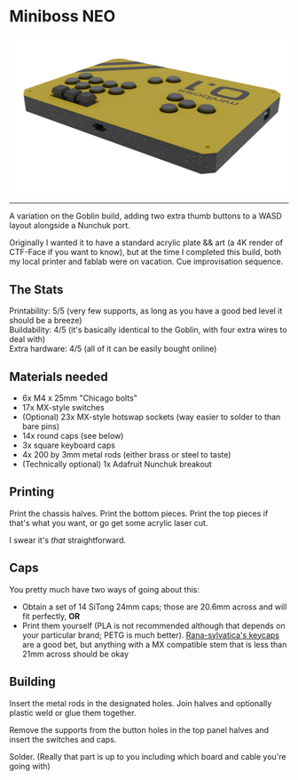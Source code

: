# Miniboss NEO

![I don't actually have a joke about minibosses](../../img/personal/miniboss.png)

---

A variation on the Goblin build, adding two extra thumb buttons to a WASD layout alongside a Nunchuk port.

Originally I wanted it to have a standard acrylic plate && art (a 4K render of CTF-Face if you want to know), but at the time I completed this build, both my local printer and fablab were on vacation. Cue improvisation sequence.

## The Stats

Printability: 5/5 (very few supports, as long as you have a good bed level it should be a breeze)  
Buildability: 4/5 (it's basically identical to the Goblin, with four extra wires to deal with)  
Extra hardware: 4/5 (all of it can be easily bought online)

## Materials needed

- 6x M4 x 25mm "Chicago bolts"
- 17x MX-style switches
- (Optional) 23x MX-style hotswap sockets (way easier to solder to than bare pins)
- 14x round caps (see below)
- 3x square keyboard caps
- 4x 200 by 3mm metal rods (either brass or steel to taste)
- (Technically optional) 1x Adafruit Nunchuk breakout

## Printing

Print the chassis halves. Print the bottom pieces. Print the top pieces if that's what you want, or go get some acrylic laser cut.

I swear it's *that* straightforward.

## Caps

You pretty much have two ways of going about this:

- Obtain a set of 14 SiTong 24mm caps; those are 20.6mm across and will fit perfectly, **OR**
- Print them yourself (PLA is not recommended although that depends on your particular brand; PETG is much better). [Rana-sylvatica's keycaps](https://github.com/rana-sylvatica/circle-keycaps/tree/main) are a good bet, but anything with a MX compatible stem that is less than 21mm across should be okay

## Building

Insert the metal rods in the designated holes. Join halves and optionally plastic weld or glue them together.

Remove the supports from the button holes in the top panel halves and insert the switches and caps.

Solder. (Really that part is up to you including which board and cable you're going with)
